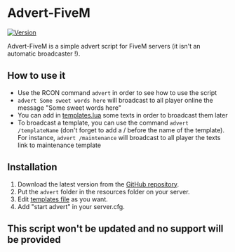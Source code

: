 # Advert-FiveM
[![Version](https://img.shields.io/badge/Version-v1.0.0-brightgreen.svg)](https://github.com/Kyominii/Advert-FiveM/releases/tag/v1.0.0)

Advert-FiveM is a simple advert script for FiveM servers (it isn't an automatic broadcaster !).

## How to use it
* Use the RCON command `advert` in order to see how to use the script
* `advert Some sweet words here` will broadcast to all player online the message "Some sweet words here"
* You can add in [templates.lua](https://github.com/Kyominii/Advert-FiveM/blob/master/advert/templates.lua) some texts in order to broadcast them later
* To broadcast a template, you can use the command `advert /templateName` (don't forget to add a / before the name of the template). For instance, `advert /maintenance` will broadcast to all player the texts link to maintenance template

## Installation
1. Download the latest version from the [GitHub repository](https://github.com/Kyominii/Advert-FiveM/releases/latest).    
2. Put the `advert` folder in the resources folder on your server.        
4. Edit [templates file](https://github.com/Kyominii/Advert-FiveM/blob/master/advert/templates.lua) as you want.    
5. Add "start advert" in your server.cfg.

## This script won't be updated and no support will be provided 
